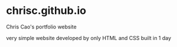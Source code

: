 # chrisc.github.io

Chris Cao's portfolio website

very simple website developed by only HTML and CSS built in 1 day
